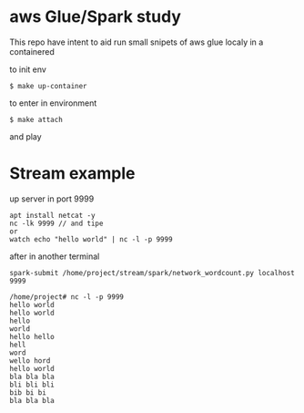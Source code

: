 aws Glue/Spark study
===
This repo have intent to aid run small snipets of aws glue localy in a containered

to init env
```shell
$ make up-container
```

to enter in environment
```shell
$ make attach
```

and play



# Stream example

up server in port 9999
```
apt install netcat -y
nc -lk 9999 // and tipe
or
watch echo "hello world" | nc -l -p 9999
```

after in another terminal
```
spark-submit /home/project/stream/spark/network_wordcount.py localhost 9999
```

```
/home/project# nc -l -p 9999
hello world
hello world
hello
world
hello hello
hell
word
wello hord
hello world
bla bla bla
bli bli bli
bib bi bi
bla bla bla
```